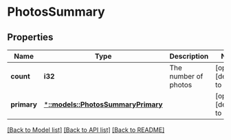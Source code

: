 # PhotosSummary

## Properties
Name | Type | Description | Notes
------------ | ------------- | ------------- | -------------
**count** | **i32** | The number of photos | [optional] [default to null]
**primary** | [***::models::PhotosSummaryPrimary**](PhotosSummary_primary.md) |  | [optional] [default to null]

[[Back to Model list]](../README.md#documentation-for-models) [[Back to API list]](../README.md#documentation-for-api-endpoints) [[Back to README]](../README.md)


